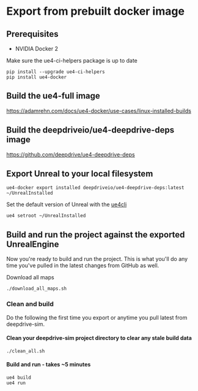 # Export from prebuilt docker image <a name="local-linux-export"></a>

## Prerequisites

- NVIDIA Docker 2

Make sure the ue4-ci-helpers package is up to date

```
pip install --upgrade ue4-ci-helpers
pip install ue4-docker
```

## Build the ue4-full image

https://adamrehn.com/docs/ue4-docker/use-cases/linux-installed-builds

## Build the deepdriveio/ue4-deepdrive-deps image

https://github.com/deepdrive/ue4-deepdrive-deps

## Export Unreal to your local filesystem

```
ue4-docker export installed deepdriveio/ue4-deepdrive-deps:latest ~/UnrealInstalled
```

Set the default version of Unreal with the [ue4cli](https://pypi.org/project/ue4cli/)
 
```
ue4 setroot ~/UnrealInstalled
```

## Build and run the project against the exported UnrealEngine

Now you're ready to build and run the project. This is what you'll do any 
time you've pulled in the latest changes from GitHub as well.

Download all maps

```
./download_all_maps.sh
```

### Clean and build

Do the following the first time you export or anytime you pull latest from
deepdrive-sim.

#### Clean your deepdrive-sim project directory to clear any stale build data

```
./clean_all.sh
```

#### Build and run - takes ~5 minutes

```
ue4 build
ue4 run
```
